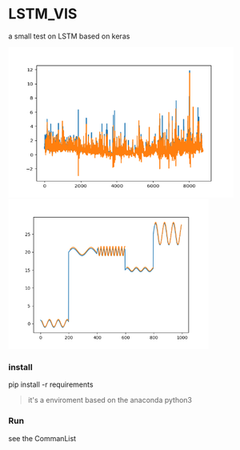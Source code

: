 # LSTM_VIS
a small test on LSTM based on keras

<img src="./Figure_1.png" width="450px" height = "300px"/>     <img src="./Figure_2.png" width="400px" height = "300px"/>

### install
pip install -r requirements
> it's a enviroment based on the anaconda python3

### Run
see the CommanList